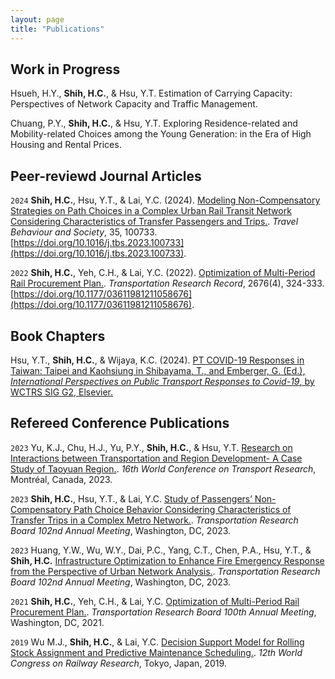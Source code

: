 ```yaml
---
layout: page
title: "Publications"
---
```



## Work in Progress

Hsueh, H.Y., **Shih, H.C.**, & Hsu, Y.T. Estimation of Carrying Capacity: Perspectives of Network Capacity and Traffic Management.

Chuang, P.Y., **Shih, H.C.**, & Hsu, Y.T. Exploring Residence-related and Mobility-related Choices among the Young Generation: in the Era of High Housing and Rental Prices.


## Peer-reviewd Journal Articles

 `2024` **Shih, H.C.**, Hsu, Y.T., & Lai, Y.C. (2024). <ins>Modeling Non-Compensatory Strategies on Path Choices in a Complex Urban Rail Transit Network Considering Characteristics of Transfer Passengers and Trips.</ins>. *Travel Behaviour and Society*, 35, 100733.[https://doi.org/10.1016/j.tbs.2023.100733](https://doi.org/10.1016/j.tbs.2023.100733).

 `2022` **Shih, H.C.**, Yeh, C.H., & Lai, Y.C. (2022). <ins>Optimization of Multi-Period Rail Procurement Plan.</ins>. *Transportation Research Record*, 2676(4), 324-333.[https://doi.org/10.1177/03611981211058676](https://doi.org/10.1177/03611981211058676).


## Book Chapters

Hsu, Y.T., **Shih, H.C.**, & Wijaya, K.C. (2024). <ins>PT COVID-19 Responses in Taiwan: Taipei and Kaohsiung<ins> in Shibayama, T., and Emberger, G. (Ed.), *International Perspectives on Public Transport Responses to Covid-19*, by WCTRS SIG G2, Elsevier.


## Refereed Conference Publications

  `2023` Yu, K.J., Chu, H.J., Yu, P.Y., **Shih, H.C.**, & Hsu, Y.T. <ins>Research on Interactions between Transportation and Region Development- A Case Study of Taoyuan Region.</ins>. *16th World Conference on Transport Research*, Montréal, Canada, 2023.

  `2023` **Shih, H.C.**, Hsu, Y.T., & Lai, Y.C. <ins>Study of Passengers’ Non-Compensatory Path Choice Behavior Considering Characteristics of Transfer Trips in a Complex Metro Network.</ins>. *Transportation Research Board 102nd Annual Meeting*, Washington, DC, 2023.

  `2023` Huang, Y.W., Wu, W.Y., Dai, P.C., Yang, C.T., Chen, P.A., Hsu, Y.T., & **Shih, H.C.** <ins>Infrastructure Optimization to Enhance Fire Emergency Response from the Perspective of Urban Network Analysis.</ins>. *Transportation Research Board 102nd Annual Meeting*, Washington, DC, 2023.

  `2021` **Shih, H.C.**, Yeh, C.H., & Lai, Y.C. <ins>Optimization of Multi-Period Rail Procurement Plan.</ins>. *Transportation Research Board 100th Annual Meeting*, Washington, DC, 2021.

  `2019` Wu M.J., **Shih, H.C.**, & Lai, Y.C. <ins>Decision Support Model for Rolling Stock Assignment and Predictive Maintenance Scheduling.</ins>. *12th World Congress on Railway Research*, Tokyo, Japan, 2019.
